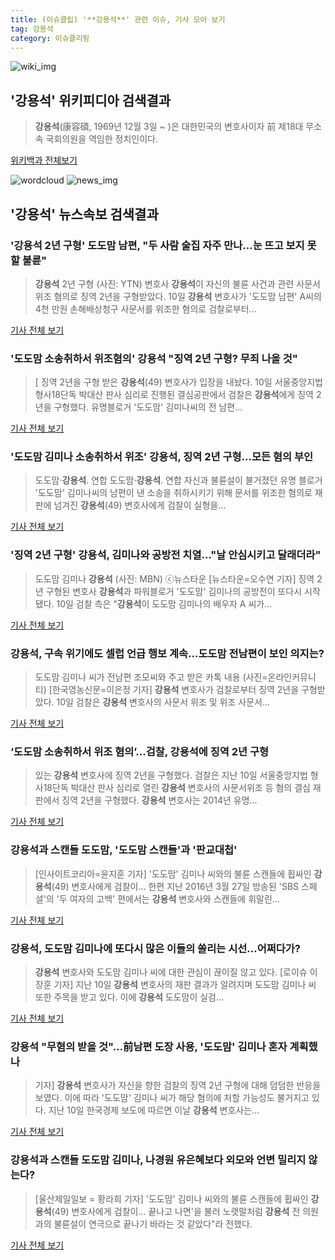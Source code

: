 ```yaml
---
title: (이슈클립) '**강용석**' 관련 이슈, 기사 모아 보기
tag: 강용석
category: 이슈클리핑
---
```

![wiki_img](https://user-images.githubusercontent.com/42597476/44503234-41136a80-a6d0-11e8-9071-6fc6418eafe4.png)
## **'**강용석**'** 위키피디아 검색결과
>**강용석**(康容碩, 1969년 12월 3일 ~ )은 대한민국의 변호사이자 前 제18대 무소속 국회의원을 역임한 정치인이다.

<a href="https://ko.wikipedia.org/wiki/강용석" target="_blank">위키백과 전체보기</a>

![wordcloud](https://s3.ap-northeast-2.amazonaws.com/lyrics101-wordcloud/2018-09-11-1536624632.png)
![news_img](https://user-images.githubusercontent.com/42597476/44507050-1206f400-a6e4-11e8-8d98-7ffbfebb353f.png)
## **'**강용석**'** 뉴스속보 검색결과
### '**강용석** 2년 구형' 도도맘 남편, "두 사람 술집 자주 만나…눈 뜨고 보지 못할 불륜"

>**강용석** 2년 구형 (사진: YTN) 변호사 **강용석**이 자신의 불륜 사건과 관련 사문서 위조 혐의로 징역 2년을 구형받았다. 10일 **강용석** 변호사가 '도도맘 남편' A씨의 4천 만원 손해배상청구 사문서를 위조한 혐의로 검찰로부터...

<a href="http://www.jemin.com/news/articleView.html?idxno=538238" target="_blank">기사 전체 보기</a>

### '도도맘 소송취하서 위조혐의' **강용석** "징역 2년 구형? 무죄 나올 것"

>[ 징역 2년을 구형 받은 **강용석**(49) 변호사가 입장을 내놨다. 10일 서울중앙지법 형사18단독 박대산 판사 심리로 진행된 결심공판에서 검찰은 **강용석**에게 징역 2년을 구형했다. 유명블로거 '도도맘' 김미나씨의 전 남편...

<a href="http://www.mydaily.co.kr/new_yk/html/read.php?newsid=201809110614817948&ext=na" target="_blank">기사 전체 보기</a>

### '도도맘 김미나 소송취하서 위조' **강용석**, 징역 2년 구형…모든 혐의 부인

>도도맘·**강용석**. 연합 도도맘·**강용석**. 연합 자신과 불륜설이 불거졌던 유명 블로거 '도도맘' 김미나씨의 남편이 낸 소송을 취하시키기 위해 문서를 위조한 혐의로 재판에 넘겨진 **강용석**(49) 변호사에게 검찰이 실형을...

<a href="http://www.joongboo.com/news/articleView.html?idxno=1285814" target="_blank">기사 전체 보기</a>

### '징역 2년 구형' **강용석**, 김미나와 공방전 치열…"날 안심시키고 달래더라"

>도도맘 김미나 **강용석** (사진: MBN) ⓒ뉴스타운 [뉴스타운=오수연 기자] 징역 2년 구형된 변호사 **강용석**과 파워블로거 '도도맘' 김미나의 공방전이 또다시 시작됐다. 10일 검찰 측은 "**강용석**이 도도맘 김미나의 배우자 A 씨가...

<a href="http://www.newstown.co.kr/news/articleView.html?idxno=340042" target="_blank">기사 전체 보기</a>

### **강용석**, 구속 위기에도 셀럽 언급 행보 계속…도도맘 전남편이 보인 의지는?

>도도맘 김미나 씨가 전남편 조모씨와 주고 받은 카톡 내용 (사진=온라인커뮤니티) [한국영농신문=이은정 기자] **강용석** 변호사가 검찰로부터 징역 2년을 구형받았다. 10일 검찰은 **강용석** 변호사의 사문서 위조 및 위조 사문서...

<a href="http://www.youngnong.co.kr/news/articleView.html?idxno=15777" target="_blank">기사 전체 보기</a>

### ‘도도맘 소송취하서 위조 혐의’...검찰, **강용석**에 징역 2년 구형

>있는 **강용석** 변호사에 징역 2년을 구형했다. 검찰은 지난 10일 서울중앙지법 형사18단독 박대산 판사 심리로 열린 **강용석** 변호사의 사문서위조 등 혐의 결심 재판에서 징역 2년을 구형했다. **강용석** 변호사는 2014년 유명...

<a href="http://star.mk.co.kr/new/view.php?mc=ST&year=2018&no=571257" target="_blank">기사 전체 보기</a>

### **강용석**과 스캔들 도도맘, '도도맘 스캔들'과 '판교대첩'

>[인사이트코리아=윤지훈 기자] '도도맘' 김미나 씨와의 불륜 스캔들에 휩싸인 **강용석**(49) 변호사에게 검찰이... 한편 지난 2016년 3월 27일 방송된 'SBS 스페셜'의 '두 여자의 고백' 편에서는 **강용석** 변호사와 스캔들에 휘말린...

<a href="http://www.insightkorea.co.kr//news/articleView.html?idxno=31076" target="_blank">기사 전체 보기</a>

### **강용석**, 도도맘 김미나에 또다시 많은 이들의 쏠리는 시선...어쩌다가?

>**강용석** 변호사와 도도맘 김미나 씨에 대한 관심이 끊이질 않고 있다. [로이슈 이장훈 기자] 지난 10일 **강용석** 변호사의 재판 결과가 알려지며 도도맘 김미나 씨 또한 주목을 받고 있다. 이에 **강용석** 도도맘이 실검...

<a href="http://www.lawissue.co.kr/view.php?ud=2018091108204567306a28b45db0_12" target="_blank">기사 전체 보기</a>

### **강용석** "무혐의 받을 것"…前남편 도장 사용, '도도맘' 김미나 혼자 계획했나

>기자] **강용석** 변호사가 자신을 향한 검찰의 징역 2년 구형에 대해 덤덤한 반응을 보였다. 이에 따라 '도도맘' 김미나 씨가 해당 혐의에 처할 가능성도 불거지고 있다. 지난 10일 한국경제 보도에 따르면 이날 **강용석** 변호사는...

<a href="http://www.greened.kr/news/articleView.html?idxno=74975" target="_blank">기사 전체 보기</a>

### **강용석**과 스캔들 도도맘 김미나, 나경원 유은혜보다 외모와 언변 밀리지 않는다?

>[울산제일일보 = 황라희 기자] '도도맘' 김미나 씨와의 불륜 스캔들에 휩싸인 **강용석**(49) 변호사에게 검찰이... 끝나고 나면'을 불러 노랫말처럼 **강용석** 전 의원과의 불륜설이 연극으로 끝나기 바라는 것 같았다"라 전했다.

<a href="http://www.ujeil.com/news/articleView.html?idxno=214821" target="_blank">기사 전체 보기</a>


